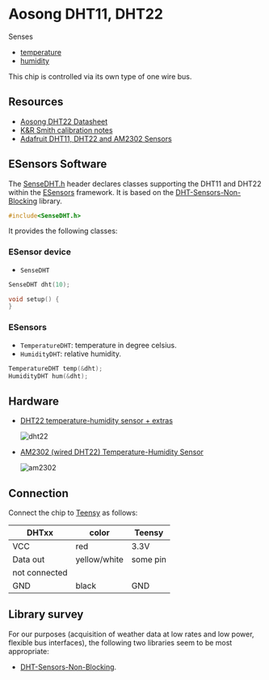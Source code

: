 # Aosong DHT11, DHT22

Senses

- [temperature](../parameters/temperature.md)
- [humidity](../parameters/humidity.md)

This chip is controlled via its own type of one wire bus.


## Resources

- [Aosong DHT22 Datasheet](http://www.adafruit.com/datasheets/DHT22.pdf)
- [K&R Smith calibration notes](http://www.kandrsmith.org/RJS/Misc/Hygrometers/calib_many.html)
- [Adafruit DHT11, DHT22 and AM2302 Sensors](https://learn.adafruit.com/dht)


## ESensors Software

The [SenseDHT.h](../../src/SenseDHT.h) header declares classes
supporting the DHT11 and DHT22 within the [ESensors](../classes.md) framework.
It is based on the [DHT-Sensors-Non-Blocking](https://github.com/toannv17/DHT-Sensors-Non-Blocking) library.

```cpp
#include<SenseDHT.h>
```

It provides the following classes:

### ESensor device

- `SenseDHT`

```cpp
SenseDHT dht(10);

void setup() {
}
```

### ESensors

- `TemperatureDHT`: temperature in degree celsius.
- `HumidityDHT`: relative humidity.

```cpp
TemperatureDHT temp(&dht);
HumidityDHT hum(&dht);
```


## Hardware

- [DHT22 temperature-humidity sensor + extras](https://www.adafruit.com/product/385)

  ![dht22](https://cdn-shop.adafruit.com/970x728/385-00.jpg)

- [AM2302 (wired DHT22) Temperature-Humidity Sensor](https://www.exp-tech.de/sensoren/temperatur/4648/am2302-wired-dht22-temperature-humidity-sensor?c=1080)

  ![am2302](https://www.exp-tech.de/media/image/27/d9/f9/am2302-wired-dht22-feuchte-temperatur-sensor_600x600_600x600.jpg)


## Connection

Connect the chip to [Teensy](https://www.pjrc.com/teensy/pinout.html)
as follows:

| DHTxx   | color  | Teensy      |
| ------- | ------ | ----------- |
| VCC     | red    | 3.3V        |
| Data out | yellow/white  | some pin |
| not connected  |   |          |
| GND     | black  | GND         |


## Library survey

For our purposes (acquisition of weather data at low rates and low
power, flexible bus interfaces), the following two libraries seem to
be most appropriate:

- [DHT-Sensors-Non-Blocking](https://github.com/toannv17/DHT-Sensors-Non-Blocking).
